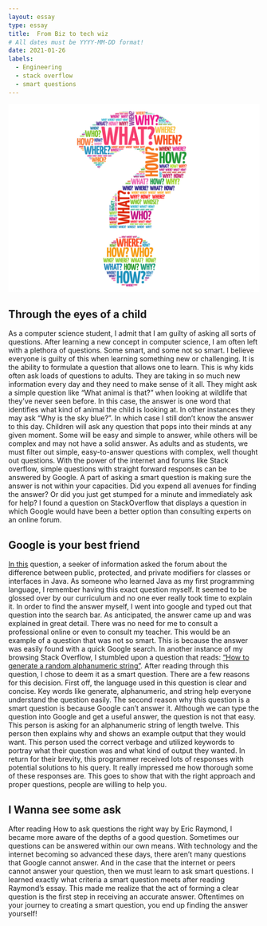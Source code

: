 ```yaml
---
layout: essay
type: essay
title:  From Biz to tech wiz 
# All dates must be YYYY-MM-DD format!
date: 2021-01-26
labels:
  - Engineering
  - stack overflow
  - smart questions
---
```


<img class="ui medium left floated image" src="../images/smartquestions.jpg">

## Through the eyes of a child

As a computer science student, I admit that I am guilty of asking all sorts of questions. After learning a new concept in computer science, I am often left with a plethora of questions. Some smart, and some not so smart. I believe everyone is guilty of this when learning something new or challenging. It is the ability to formulate a question that allows one to learn. This is why kids often ask loads of questions to adults. They are taking in so much new information every day and they need to make sense of it all. They might ask a simple question like “What animal is that?” when looking at wildlife that they’ve never seen before. In this case, the answer is one word that identifies what kind of animal the child is looking at. In other instances they may ask “Why is the sky blue?”. In which case I still don’t know the answer to this day. Children will ask any question that pops into their minds at any given moment. Some will be easy and simple to answer, while others will be complex and may not have a solid answer. As adults and as students, we must filter out simple, easy-to-answer questions with complex, well thought out questions. With the power of the internet and forums like Stack overflow, simple questions with straight forward responses can be answered by Google. A part of asking a smart question is making sure the answer is not within your capacities. Did you expend all avenues for finding the answer? Or did you just get stumped for a minute and immediately ask for help? I found a question on StackOverflow that displays a question in which Google would have been a better option than consulting experts on an online forum. 

## Google is your best friend

[In this](https://stackoverflow.com/questions/215497/what-is-the-difference-between-public-protected-package-private-and-private-in) question, a seeker of information asked the forum about the difference between public, protected, and private modifiers for classes or interfaces in Java. As someone who learned Java as my first programming language, I remember having this exact question myself. It seemed to be glossed over by our curriculum and no one ever really took time to explain it. In order to find the answer myself, I went into google and typed out that question into the search bar. As anticipated, the answer came up and was explained in great detail. There was no need for me to consult a professional online or even to consult my teacher. This would be an example of a question that was not so smart. This is because the answer was easily found with a quick Google search. In another instance of my browsing Stack Overflow, I stumbled upon a question that reads: [“How to generate a random alphanumeric string”](https://stackoverflow.com/questions/41107/how-to-generate-a-random-alpha-numeric-string). After reading through this question, I chose to deem it as a smart question. There are a few reasons for this decision. First off, the language used in this question is clear and concise. Key words like generate, alphanumeric, and string help everyone understand the question easily. The second reason why this question is a smart question is because Google can’t answer it. Although we can type the question into Google and get a useful answer, the question is not that easy. This person is asking for an alphanumeric string of length twelve. This person then explains why and shows an example output that they would want. This person used the correct verbage and utilized keywords to portray what their question was and what kind of output they wanted. In return for their brevity, this programmer received lots of responses with potential solutions to his query. It really impressed me how thorough some of these responses are. This goes to show that with the right approach and proper questions, people are willing to help you.


## I Wanna see some ask

After reading How to ask questions the right way by Eric Raymond, I became more aware of the depths of a good question. Sometimes our questions can be answered within our own means. With technology and the internet becoming so advanced these days, there aren’t many questions that Google cannot answer. And in the case that the internet or peers cannot answer your question, then we must learn to ask smart questions. I learned exactly what criteria a smart question meets after reading Raymond’s essay. This made me realize that the act of forming a clear question is the first step in receiving an accurate answer. Oftentimes on your journey to creating a smart question, you end up finding the answer yourself!

